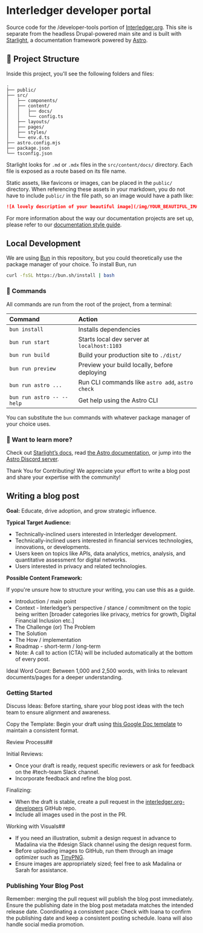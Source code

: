 # Interledger developer portal

Source code for the /developer-tools portion of [Interledger.org](https://interledger.org/). This site is separate from the headless Drupal-powered main site and is built with [Starlight](https://starlight.astro.build/), a documentation framework powered by [Astro](https://astro.build/).

## 🚀 Project Structure

Inside this project, you'll see the following folders and files:

```
.
├── public/
├── src/
│   ├── components/
│   ├── content/
│   │   ├── docs/
│   │   └── config.ts
│   ├── layouts/
│   ├── pages/
│   ├── styles/
│   └── env.d.ts
├── astro.config.mjs
├── package.json
└── tsconfig.json
```

Starlight looks for `.md` or `.mdx` files in the `src/content/docs/` directory. Each file is exposed as a route based on its file name.

Static assets, like favicons or images, can be placed in the `public/` directory. When referencing these assets in your markdown, you do not have to include `public/` in the file path, so an image would have a path like:

```md
![A lovely description of your beautiful image](/img/YOUR_BEAUTIFUL_IMAGE.png)
```

For more information about the way our documentation projects are set up, please refer to our [documentation style guide](https://interledger.tech/#docs-site-building).

## Local Development

We are using [Bun](https://bun.sh/) in this repository, but you could theoretically use the package manager of your choice. To install Bun, run

```sh
curl -fsSL https://bun.sh/install | bash
```

### 🧞 Commands

All commands are run from the root of the project, from a terminal:

| Command                   | Action                                           |
| :------------------------ | :----------------------------------------------- |
| `bun install`             | Installs dependencies                            |
| `bun run start`           | Starts local dev server at `localhost:1103`      |
| `bun run build`           | Build your production site to `./dist/`          |
| `bun run preview`         | Preview your build locally, before deploying     |
| `bun run astro ...`       | Run CLI commands like `astro add`, `astro check` |
| `bun run astro -- --help` | Get help using the Astro CLI                     |

You can substitute the `bun` commands with whatever package manager of your choice uses.

### 👀 Want to learn more?

Check out [Starlight’s docs](https://starlight.astro.build/), read [the Astro documentation](https://docs.astro.build), or jump into the [Astro Discord server](https://astro.build/chat).

Thank You for Contributing! We appreciate your effort to write a blog post and share your expertise with the community!

## Writing a blog post

**Goal:** Educate, drive adoption, and grow strategic influence.

**Typical Target Audience:**

* Technically-inclined users interested in Interledger development.
* Technically-inclined users interested in financial services technologies, innovations, or developments.
* Users keen on topics like APIs, data analytics, metrics, analysis, and quantitative assessment for digital networks.
* Users interested in privacy and related technologies.

**Possible Content Framework:**

If yopu're unsure how to structure your writing, you can use this as a guide.

* Introduction / main point
* Context - Interledger’s perspective / stance / commitment on the topic being written [broader categories like privacy, metrics for growth, Digital Financial Inclusion etc.]
* The Challenge (or) The Problem
* The Solution
* The How / implementation
* Roadmap - short-term / long-term
* Note: A call to action (CTA) will be included automatically at the bottom of every post.

Ideal Word Count: Between 1,000 and 2,500 words, with links to relevant documents/pages for a deeper understanding.

### Getting Started

Discuss Ideas: Before starting, share your blog post ideas with the tech team to ensure alignment and awareness.

Copy the Template: Begin your draft using [this Google Doc template](https://docs.google.com/document/d/1L7vzsYORg9xmf72ljTdmyekpq2vJ7eQZ9atM2uAXgUM/edit?usp=sharing) to maintain a consistent format.

Review Process## 

Initial Reviews:

* Once your draft is ready, request specific reviewers or ask for feedback on the #tech-team Slack channel.
* Incorporate feedback and refine the blog post.

Finalizing:

* When the draft is stable, create a pull request in the [interledger.org-developers](https://github.com/interledger/interledger.org-developers) GitHub repo.
* Include all images used in the post in the PR.

Working with Visuals## 

* If you need an illustration, submit a design request in advance to Madalina via the #design Slack channel using the design request form.
* Before uploading images to GitHub, run them through an image optimizer such as [TinyPNG](https://tinypng.com/).
* Ensure images are appropriately sized; feel free to ask Madalina or Sarah for assistance.

### Publishing Your Blog Post

Remember: merging the pull request will publish the blog post immediately.
Ensure the publishing date in the blog post metadata matches the intended release date.
Coordinating a consistent pace: Check with Ioana to confirm the publishing date and keep a consistent posting schedule. Ioana will also handle social media promotion.
